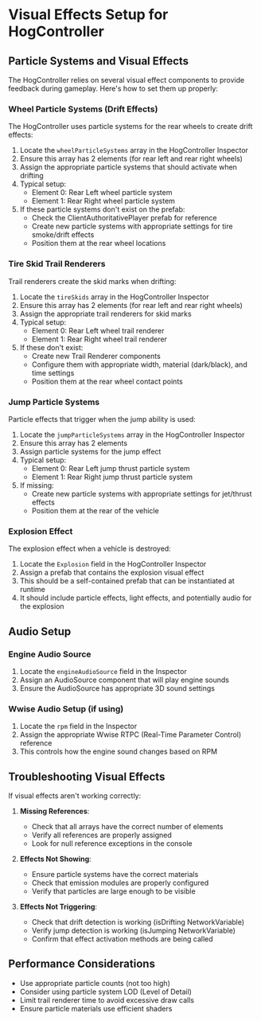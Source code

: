 # Visual Effects Setup for HogController

## Particle Systems and Visual Effects

The HogController relies on several visual effect components to provide feedback during gameplay. Here's how to set them up properly:

### Wheel Particle Systems (Drift Effects)
The HogController uses particle systems for the rear wheels to create drift effects:

1. Locate the `wheelParticleSystems` array in the HogController Inspector
2. Ensure this array has 2 elements (for rear left and rear right wheels)
3. Assign the appropriate particle systems that should activate when drifting
4. Typical setup:
   - Element 0: Rear Left wheel particle system
   - Element 1: Rear Right wheel particle system
5. If these particle systems don't exist on the prefab:
   - Check the ClientAuthoritativePlayer prefab for reference
   - Create new particle systems with appropriate settings for tire smoke/drift effects
   - Position them at the rear wheel locations

### Tire Skid Trail Renderers
Trail renderers create the skid marks when drifting:

1. Locate the `tireSkids` array in the HogController Inspector
2. Ensure this array has 2 elements (for rear left and rear right wheels)
3. Assign the appropriate trail renderers for skid marks
4. Typical setup:
   - Element 0: Rear Left wheel trail renderer
   - Element 1: Rear Right wheel trail renderer
5. If these don't exist:
   - Create new Trail Renderer components
   - Configure them with appropriate width, material (dark/black), and time settings
   - Position them at the rear wheel contact points

### Jump Particle Systems
Particle effects that trigger when the jump ability is used:

1. Locate the `jumpParticleSystems` array in the HogController Inspector
2. Ensure this array has 2 elements
3. Assign particle systems for the jump effect
4. Typical setup:
   - Element 0: Rear Left jump thrust particle system
   - Element 1: Rear Right jump thrust particle system
5. If missing:
   - Create new particle systems with appropriate settings for jet/thrust effects
   - Position them at the rear of the vehicle

### Explosion Effect
The explosion effect when a vehicle is destroyed:

1. Locate the `Explosion` field in the HogController Inspector
2. Assign a prefab that contains the explosion visual effect
3. This should be a self-contained prefab that can be instantiated at runtime
4. It should include particle effects, light effects, and potentially audio for the explosion

## Audio Setup

### Engine Audio Source
1. Locate the `engineAudioSource` field in the Inspector
2. Assign an AudioSource component that will play engine sounds
3. Ensure the AudioSource has appropriate 3D sound settings

### Wwise Audio Setup (if using)
1. Locate the `rpm` field in the Inspector
2. Assign the appropriate Wwise RTPC (Real-Time Parameter Control) reference
3. This controls how the engine sound changes based on RPM

## Troubleshooting Visual Effects

If visual effects aren't working correctly:

1. **Missing References**:
   - Check that all arrays have the correct number of elements
   - Verify all references are properly assigned
   - Look for null reference exceptions in the console

2. **Effects Not Showing**:
   - Ensure particle systems have the correct materials
   - Check that emission modules are properly configured
   - Verify that particles are large enough to be visible

3. **Effects Not Triggering**:
   - Check that drift detection is working (isDrifting NetworkVariable)
   - Verify jump detection is working (isJumping NetworkVariable)
   - Confirm that effect activation methods are being called

## Performance Considerations

- Use appropriate particle counts (not too high)
- Consider using particle system LOD (Level of Detail)
- Limit trail renderer time to avoid excessive draw calls
- Ensure particle materials use efficient shaders 